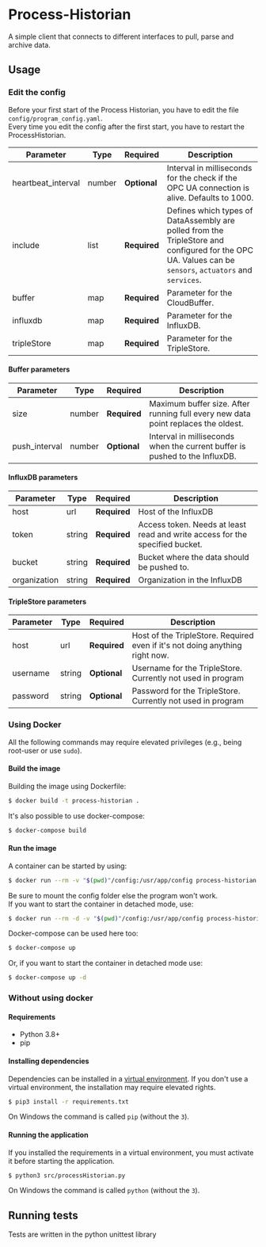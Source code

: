 # Process-Historian
A simple client that connects to different interfaces to pull, parse and archive data.

## Usage
### Edit the config
Before your first start of the Process Historian, you have to edit the file `config/program_config.yaml`. \
Every time you edit the config after the first start, you have to restart the ProcessHistorian.

| Parameter          | Type   | Required     | Description |
| ------------------ | ------ | ------------ | ----------- |
| heartbeat_interval | number | **Optional** | Interval in milliseconds for the check if the OPC UA connection is alive. Defaults to 1000. |
| include            | list   | **Required** | Defines which types of DataAssembly are polled from the TripleStore and configured for the OPC UA. Values can be `sensors`, `actuators` and `services`. |
| buffer             | map    | **Required** | Parameter for the CloudBuffer. |
| influxdb           | map    | **Required** | Parameter for the InfluxDB. |
| tripleStore        | map    | **Required** | Parameter for the TripleStore. |

#### Buffer parameters
| Parameter     | Type   | Required     | Description |
| ------------- | ------ | ------------ | ----------- |
| size          | number | **Required** | Maximum buffer size. After running full every new data point replaces the oldest. |
| push_interval | number | **Optional** | Interval in milliseconds when the current buffer is pushed to the InfluxDB. |

#### InfluxDB parameters
| Parameter    | Type   | Required     | Description |
| ------------ | ------ | ------------ | ----------- |
| host         | url    | **Required** | Host of the InfluxDB |
| token        | string | **Required** | Access token. Needs at least read and write access for the specified bucket. |
| bucket       | string | **Required** | Bucket where the data should be pushed to. |
| organization | string | **Required** | Organization in the InfluxDB |

#### TripleStore parameters
| Parameter | Type   | Required     | Description |
| --------- | ------ | ------------ | ----------- |
| host      | url    | **Required** | Host of the TripleStore. Required even if it's not doing anything right now. |
| username  | string | **Optional** | Username for the TripleStore. Currently not used in program |
| password  | string | **Optional** | Password for the TripleStore. Currently not used in program |

### Using Docker
All the following commands may require elevated privileges (e.g., being root-user or use `sudo`).
#### Build the image
Building the image using Dockerfile:
```bash
$ docker build -t process-historian .
```
It's also possible to use docker-compose:
```bash
$ docker-compose build
```

#### Run the image
A container can be started by using:
```bash
$ docker run --rm -v "$(pwd)"/config:/usr/app/config process-historian
```
Be sure to mount the config folder else the program won't work. \
If you want to start the container in detached mode, use:
```bash
$ docker run --rm -d -v "$(pwd)"/config:/usr/app/config process-historian
```

Docker-compose can be used here too:
```bash
$ docker-compose up
```
Or, if you want to start the container in detached mode use:
```bash
$ docker-compose up -d
```

### Without using docker
#### Requirements
- Python 3.8+
- pip

#### Installing dependencies
Dependencies can be installed in a [virtual environment](https://docs.python.org/3/tutorial/venv.html).
If you don't use a virtual environment, the installation may require elevated rights.
```bash
$ pip3 install -r requirements.txt
```
On Windows the command is called `pip` (without the `3`).

#### Running the application
If you installed the requirements in a virtual environment, you must activate it before starting the application.
```bash
$ python3 src/processHistorian.py
```
On Windows the command is called `python` (without the `3`).

## Running tests
Tests are written in the python unittest library